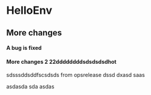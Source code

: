 # HelloEnv
## More changes
#### A bug is fixed




#### More changes 2 22ddddddddsdsdsdsdhot
sdsssddsddfscsdsds
from opsrelease
dssd
dxasd
saas

asdasda
sda
asdas
